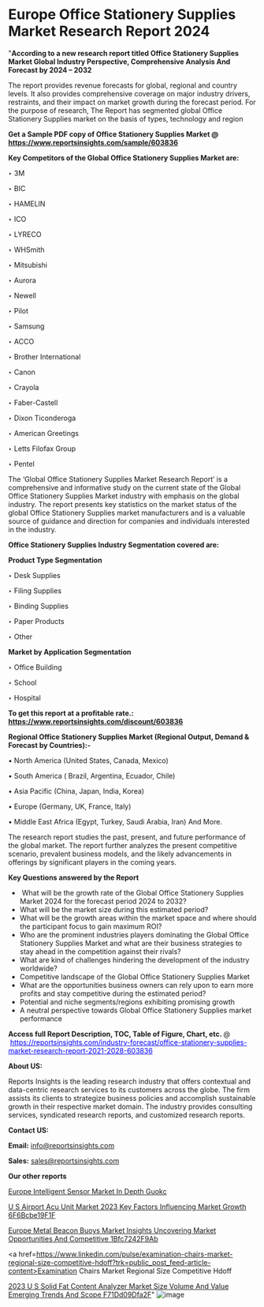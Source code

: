 # Europe Office Stationery Supplies Market Research Report 2024

"<strong>According to a new research report titled Office Stationery Supplies Market Global Industry Perspective, Comprehensive Analysis And Forecast by 2024 – 2032</strong>

The report provides revenue forecasts for global, regional and country levels. It also provides comprehensive coverage on major industry drivers, restraints, and their impact on market growth during the forecast period. For the purpose of research, The Report has segmented global Office Stationery Supplies market on the basis of types, technology and region

<strong>Get a Sample PDF copy of Office Stationery Supplies Market </strong><strong>@<a href=https://www.reportsinsights.com/sample/603836 style=color:#0000ff;> https://www.reportsinsights.com/sample/603836</a></strong></font>

<strong>Key Competitors of the Global Office Stationery Supplies Market are:</strong>

‣ 3M

‣ BIC

‣ HAMELIN

‣ ICO

‣ LYRECO

‣ WHSmith

‣ Mitsubishi

‣ Aurora

‣ Newell

‣ Pilot

‣ Samsung

‣ ACCO

‣ Brother International

‣ Canon

‣ Crayola

‣ Faber-Castell

‣ Dixon Ticonderoga

‣ American Greetings

‣ Letts Filofax Group

‣ Pentel

The ‘Global Office Stationery Supplies Market Research Report’ is a comprehensive and informative study on the current state of the Global Office Stationery Supplies Market industry with emphasis on the global industry. The report presents key statistics on the market status of the global Office Stationery Supplies market manufacturers and is a valuable source of guidance and direction for companies and individuals interested in the industry.

<strong>Office Stationery Supplies Industry Segmentation covered are:</strong>

<strong>Product Type Segmentation</strong>

‣ Desk Supplies

‣ Filing Supplies

‣ Binding Supplies

‣ Paper Products

‣ Other

<strong>Market by Application Segmentation</strong>

‣ Office Building

‣ School

‣ Hospital

<strong>To get this report at a profitable rate.: <a href=https://www.reportsinsights.com/discount/603836 style=color:#0000ff;>https://www.reportsinsights.com/discount/603836</a></strong></font>

<strong>Regional Office Stationery Supplies Market (Regional Output, Demand &amp; Forecast by Countries):-</strong>

• North America (United States, Canada, Mexico)

• South America ( Brazil, Argentina, Ecuador, Chile)

• Asia Pacific (China, Japan, India, Korea)

• Europe (Germany, UK, France, Italy)

• Middle East Africa (Egypt, Turkey, Saudi Arabia, Iran) And More.

The research report studies the past, present, and future performance of the global market. The report further analyzes the present competitive scenario, prevalent business models, and the likely advancements in offerings by significant players in the coming years.

<strong>Key Questions answered by the Report</strong>
<ul>
  <li> What will be the growth rate of the Global Office Stationery Supplies Market 2024 for the forecast period 2024 to 2032?</li>
  <li>What will be the market size during this estimated period?</li>
  <li>What will be the growth areas within the market space and where should the participant focus to gain maximum ROI?</li>
  <li>Who are the prominent industries players dominating the Global Office Stationery Supplies Market and what are their business strategies to stay ahead in the competition against their rivals?</li>
  <li>What are kind of challenges hindering the development of the industry worldwide?</li>
  <li>Competitive landscape of the Global Office Stationery Supplies Market</li>
  <li>What are the opportunities business owners can rely upon to earn more profits and stay competitive during the estimated period?</li>
  <li>Potential and niche segments/regions exhibiting promising growth</li>
  <li>A neutral perspective towards Global Office Stationery Supplies market performance</li>
</ul>
<strong>Access full Report Description, TOC, Table of Figure, Chart, etc. </strong>@  <a href=https://reportsinsights.com/industry-forecast/office-stationery-supplies-market-research-report-2021-2028-603836 style=color:#0000ff;>https://reportsinsights.com/industry-forecast/office-stationery-supplies-market-research-report-2021-2028-603836</a></font>

<strong><strong>About US</strong>:</strong>

Reports Insights is the leading research industry that offers contextual and data-centric research services to its customers across the globe. The firm assists its clients to strategize business policies and accomplish sustainable growth in their respective market domain. The industry provides consulting services, syndicated research reports, and customized research reports.

<strong>Contact US:</strong>

<p class=""""><b>Email:</b> <a href=mailto:info@reportsinsights.com>info@reportsinsights.com</a></p>
<p class=""""><b>Sales:</b> <a href=mailto:sales@reportsinsights.com>sales@reportsinsights.com</a></p>

<strong>Our other reports</strong>

<a href=https://www.linkedin.com/pulse/europe-intelligent-sensor-market-in-depth-guokc/>Europe Intelligent Sensor Market In Depth Guokc</a>

<a href=https://medium.com/@swatiga40/u-s-airport-acu-unit-market-2023-key-factors-influencing-market-growth-6f6bcbe19f1f>U S Airport Acu Unit Market 2023 Key Factors Influencing Market Growth 6F6Bcbe19F1F</a>

<a href=https://medium.com/@aanarkumar6/europe-metal-beacon-buoys-market-insights-uncovering-market-opportunities-and-competitive-1bfc7242f9ab>Europe Metal Beacon Buoys Market Insights Uncovering Market Opportunities And Competitive 1Bfc7242F9Ab</a>

<a href=https://www.linkedin.com/pulse/examination-chairs-market-regional-size-competitive-hdoff?trk=public_post_feed-article-content>Examination Chairs Market Regional Size Competitive Hdoff</a>

<a href=https://medium.com/@nadeemkazi0003/2023-u-s-solid-fat-content-analyzer-market-size-volume-and-value-emerging-trends-and-scope-f71dd09dfa2f>2023 U S Solid Fat Content Analyzer Market Size Volume And Value Emerging Trends And Scope F71Dd09Dfa2F</a>"
![image](https://github.com/Reportsinsights123/RIgrowth/assets/158415881/26adcd43-70dd-461d-9c6b-2dd19c6ab7d5)
